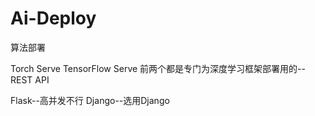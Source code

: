 # Ai-Deploy
算法部署

Torch Serve
TensorFlow Serve
前两个都是专门为深度学习框架部署用的--REST API

Flask--高并发不行
Django--选用Django